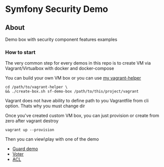 Symfony Security Demo
======

## About ##

Demo box with security component features examples

### How to start ###

The very common step for every demos in this repo is to create VM via Vagrant/Virtualbox with docker and docker-compose


You can build your own VM box or you can use [my vagrant-helper](https://github.com/hanovruslan/vagrant-helper)

```
cd /path/to/vagrant-helper \
&& ./create-box.sh sf-demo-box /path/to/this/project/vagrant
```

Vagrant does not have ability to define path to you Vagrantfile from cli option. Thats why you must change dir


Once you've created custom VM box, you can just provision or create from zero after vagrant destroy

```
vagrant up --provision
```

Then you can view\play with one of the demo

* [Guard demo](manual/guard-demo.md)
* [Voter](manual/voter-demo.md)
* [ACL](manual/acl-demo.md)

